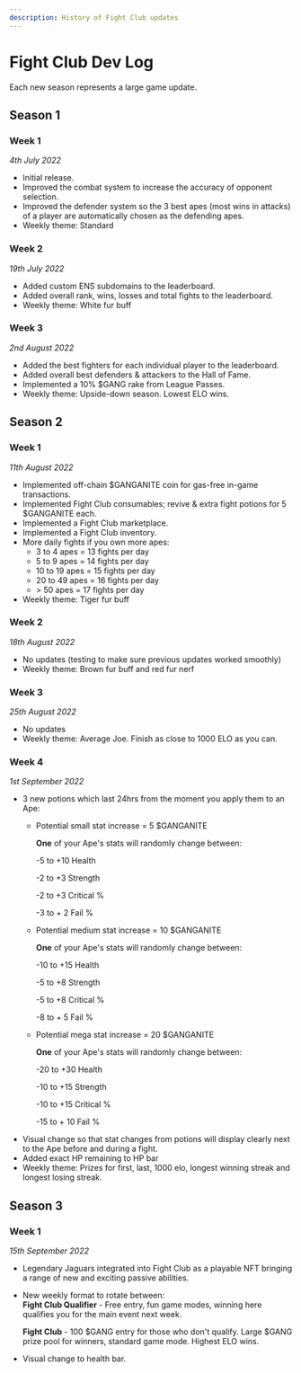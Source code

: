 ```yaml
---
description: History of Fight Club updates
---
```


# Fight Club Dev Log

Each new season represents a large game update.

## Season 1

### Week 1

_4th July 2022_

* Initial release.
* Improved the combat system to increase the accuracy of opponent selection.
* Improved the defender system so the 3 best apes (most wins in attacks) of a player are automatically chosen as the defending apes.
* Weekly theme: Standard

### Week 2

_19th July 2022_

* Added custom ENS subdomains to the leaderboard.
* Added overall rank, wins, losses and total fights to the leaderboard.
* Weekly theme: White fur buff

### Week 3

_2nd August 2022_

* Added the best fighters for each individual player to the leaderboard.
* Added overall best defenders & attackers to the Hall of Fame.
* Implemented a 10% $GANG rake from League Passes.
* Weekly theme: Upside-down season. Lowest ELO wins.

## Season 2

### Week 1

_11th August 2022_

* Implemented off-chain $GANGANITE coin for gas-free in-game transactions.
* Implemented Fight Club consumables; revive & extra fight potions for 5 $GANGANITE each.
* Implemented a Fight Club marketplace.
* Implemented a Fight Club inventory.
* More daily fights if you own more apes:
  * 3 to 4 apes = 13 fights per day
  * 5 to 9 apes = 14 fights per day
  * 10 to 19 apes = 15 fights per day
  * 20 to 49 apes = 16 fights per day
  * \> 50 apes = 17 fights per day
* Weekly theme: Tiger fur buff

### Week 2

_18th August 2022_

* No updates (testing to make sure previous updates worked smoothly)
* Weekly theme: Brown fur buff and red fur nerf

### Week 3

_25th August 2022_

* No updates
* Weekly theme: Average Joe. Finish as close to 1000 ELO as you can.

### Week 4

_1st September 2022_

* 3 new potions which last 24hrs from the moment you apply them to an Ape:
  *   Potential small stat increase = 5 $GANGANITE

      **One** of your Ape's stats will randomly change between:&#x20;

      \-5 to +10 Health

      \-2 to +3 Strength

      \-2 to +3 Critical %

      \-3 to + 2 Fail %
  *   Potential medium stat increase = 10 $GANGANITE

      **One** of your Ape's stats will randomly change between:&#x20;

      \-10 to +15 Health

      \-5 to +8 Strength

      \-5 to +8 Critical %

      \-8 to + 5 Fail %
  *   Potential mega stat increase = 20 $GANGANITE

      **One** of your Ape's stats will randomly change between:&#x20;

      \-20 to +30 Health

      \-10 to +15 Strength

      \-10 to +15 Critical %

      \-15 to + 10 Fail %
* Visual change so that stat changes from potions will display clearly next to the Ape before and during a fight.
* Added exact HP remaining to HP bar
* Weekly theme: Prizes for first, last, 1000 elo, longest winning streak and longest losing streak.

## Season 3

### Week 1

_15th September 2022_

* Legendary Jaguars integrated into Fight Club as a playable NFT bringing a range of new and exciting passive abilities.
*   New weekly format to rotate between:\
    **Fight Club Qualifier** - Free entry, fun game modes, winning here qualifies you for the main event next week.

    **Fight Club** - 100 $GANG entry for those who don't qualify. Large $GANG prize pool for winners, standard game mode. Highest ELO wins.
* Visual change to health bar.
